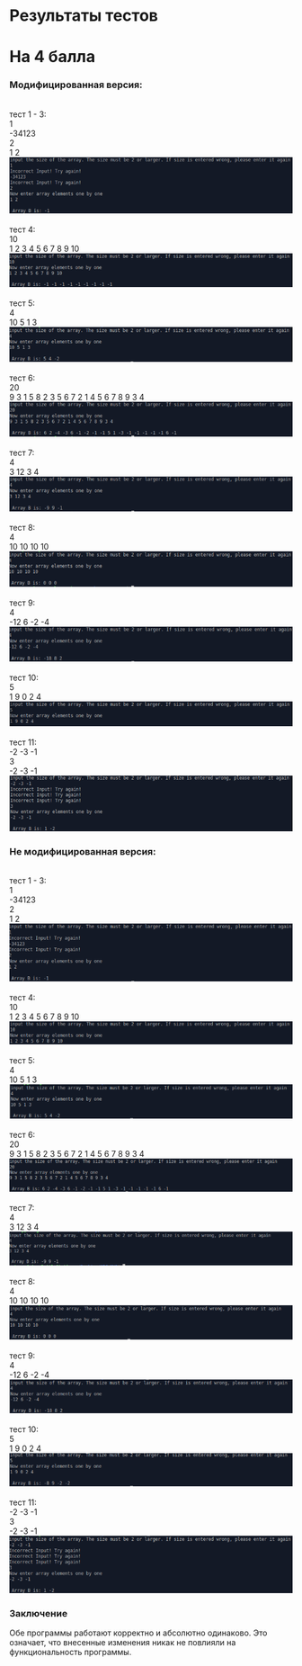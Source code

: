 # Результаты тестов
# На 4 балла
### Модифицированная версия:
<br>тест 1 - 3:
<br>1
<br>-34123
<br>2
<br>1 2
<br>![](photos/Test1-3.png)
<br>
<br>тест 4:
<br>10
<br>1 2 3 4 5 6 7 8 9 10
<br>![](photos/test4.png)
<br>
<br>тест 5:
<br>4
<br>10 5 1 3
<br>![](photos/test5.png)
<br>
<br>тест 6:
<br>20
<br>9 3 1 5 8 2 3 5 6 7 2 1 4 5 6 7 8 9 3 4
<br>![](photos/test6.png)
<br>
<br>тест 7:
<br>4
<br>3 12 3 4
<br>![](photos/test7.png)
<br>
<br>тест 8:
<br>4
<br>10 10 10 10
<br>![](photos/test8.png)
<br>
<br>тест 9:
<br>4
<br>-12 6 -2 -4
<br>![](photos/test9.png)
<br>
<br>тест 10:
<br>5
<br>1 9 0 2 4
<br>![](photos/test10.png)
<br>
<br>тест 11:
<br>-2 -3 -1
<br>3
<br>-2 -3 -1
<br>![](photos/test11.png)
### Не модифицированная версия:
<br>тест 1 - 3:
<br>1
<br>-34123
<br>2
<br>1 2
<br>![](photos/un1.png)
<br>
<br>тест 4:
<br>10
<br>1 2 3 4 5 6 7 8 9 10
<br>![](photos/un4.png)
<br>
<br>тест 5:
<br>4
<br>10 5 1 3
<br>![](photos/un5.png)
<br>
<br>тест 6:
<br>20
<br>9 3 1 5 8 2 3 5 6 7 2 1 4 5 6 7 8 9 3 4
<br>![](photos/un6.png)
<br>
<br>тест 7:
<br>4
<br>3 12 3 4
<br>![](photos/un7.png)
<br>
<br>тест 8:
<br>4
<br>10 10 10 10
<br>![](photos/un8.png)
<br>
<br>тест 9:
<br>4
<br>-12 6 -2 -4
<br>![](photos/un9.png)
<br>
<br>тест 10:
<br>5
<br>1 9 0 2 4
<br>![](photos/un10.png)
<br>
<br>тест 11:
<br>-2 -3 -1
<br>3
<br>-2 -3 -1
<br>![](photos/un11.png)
### Заключение
Обе программы работают корректно и абсолютно одинаково. Это означает, что внесенные изменения никак не повлияли на функциональность программы. 
